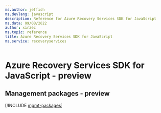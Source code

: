 ```yaml
---
ms.author: jeffish
ms.devlang: javascript
description: Reference for Azure Recovery Services SDK for JavaScript
ms.data: 09/08/2022
author: xirzec
ms.topic: reference
title: Azure Recovery Services SDK for JavaScript
ms.service: recoveryservices
---
```

# Azure Recovery Services SDK for JavaScript - preview

## Management packages - preview
[!INCLUDE [mgmt-packages](recovery-services-mgmt-index.md)]